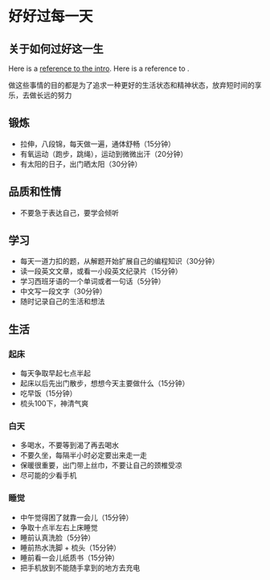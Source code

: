 # 好好过每一天


## 关于如何过好这一生

Here is a [reference to the intro](../intro.md). Here is a reference to [](section-label).



做这些事情的目的都是为了追求一种更好的生活状态和精神状态，放弃短时间的享乐，去做长远的努力

## 锻炼

* 拉伸，八段锦，每天做一遍，通体舒畅（15分钟）  
* 有氧运动（跑步，跳绳），运动到微微出汗（20分钟）  
* 有太阳的日子，出门晒太阳（30分钟）  

## 品质和性情

* 不要急于表达自己，要学会倾听

## 学习

* 每天一道力扣的题，从解题开始扩展自己的编程知识（30分钟）  
* 读一段英文文章，或看一小段英文纪录片（15分钟）  
* 学习西班牙语的一个单词或者一句话（5分钟）
* 中文写一段文字（30分钟）
* 随时记录自己的生活和想法

## 生活

### 起床
* 每天争取早起七点半起
* 起床以后先出门散步，想想今天主要做什么（15分钟）
* 吃早饭（15分钟）
* 梳头100下，神清气爽

### 白天
* 多喝水，不要等到渴了再去喝水
* 不要久坐，每隔半小时必定要出来走一走
* 保暖很重要，出门带上丝巾，不要让自己的颈椎受凉
* 尽可能的少看手机


### 睡觉
* 中午觉得困了就靠一会儿（15分钟）
* 争取十点半左右上床睡觉
* 睡前认真洗脸（5分钟）
* 睡前热水洗脚 + 梳头（15分钟）
* 睡前看一会儿纸质书（15分钟）
* 把手机放到不能随手拿到的地方去充电